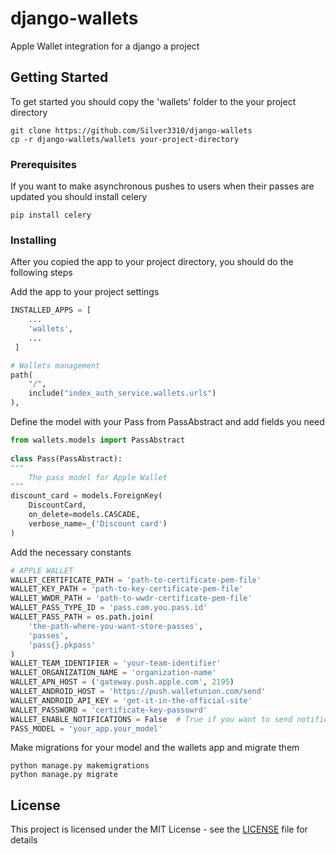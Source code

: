 
# django-wallets

Apple Wallet integration for a django a project

## Getting Started

To get started you should copy the 'wallets' folder to the your project directory

```
git clone https://github.com/Silver3310/django-wallets
cp -r django-wallets/wallets your-project-directory
```

### Prerequisites

If you want to make asynchronous pushes to users when their passes are updated you should install celery
```
pip install celery 
```

### Installing

After you copied the app to your project directory, you should do the following steps

Add the app to your project settings
```python
INSTALLED_APPS = [
    ...
    'wallets',
    ...
 ]
```
```python
# Wallets management
path(
    "/",
    include("index_auth_service.wallets.urls")
),
```

Define the model with your Pass from PassAbstract and add fields you need
```python
from wallets.models import PassAbstract    
  
class Pass(PassAbstract):  
"""  
    The pass model for Apple Wallet 
"""  
discount_card = models.ForeignKey(  
    DiscountCard,  
    on_delete=models.CASCADE,  
    verbose_name=_('Discount card')  
)
```

Add the necessary constants
```python
# APPLE WALLET
WALLET_CERTIFICATE_PATH = 'path-to-certificate-pem-file'
WALLET_KEY_PATH = 'path-to-key-certificate-pem-file'
WALLET_WWDR_PATH = 'path-to-wwdr-certificate-pem-file'
WALLET_PASS_TYPE_ID = 'pass.com.you.pass.id'
WALLET_PASS_PATH = os.path.join(
    'the-path-where-you-want-store-passes',
    'passes',
    'pass{}.pkpass'
)
WALLET_TEAM_IDENTIFIER = 'your-team-identifier'
WALLET_ORGANIZATION_NAME = 'organization-name'
WALLET_APN_HOST = ('gateway.push.apple.com', 2195)
WALLET_ANDROID_HOST = 'https://push.walletunion.com/send'
WALLET_ANDROID_API_KEY = 'get-it-in-the-official-site'
WALLET_PASSWORD = 'certificate-key-passowrd'
WALLET_ENABLE_NOTIFICATIONS = False  # True if you want to send notifications (Celery needed for it)
PASS_MODEL = 'your_app.your_model'
```
Make migrations for your model and the wallets app and migrate them
```
python manage.py makemigrations
python manage.py migrate
```

## License

This project is licensed under the MIT License - see the [LICENSE](LICENSE) file for details